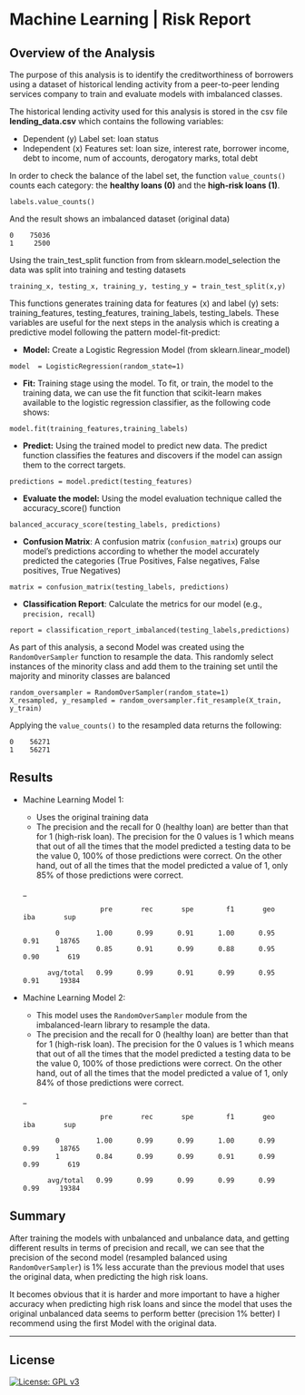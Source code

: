 # Machine Learning | Risk Report

## Overview of the Analysis


The purpose of this analysis is to identify the creditworthiness of borrowers using a dataset of historical lending activity from a peer-to-peer lending services company to train and evaluate models with imbalanced classes.

The historical lending activity used for this analysis is stored in the csv file **lending_data.csv** which contains the following variables:
* Dependent (y) Label set: loan status
* Independent (x) Features set: loan size, interest rate, borrower income, debt to income, num of accounts, derogatory marks, total debt 


In order to check the balance of the label set, the function `value_counts()`  counts each category: the **healthy loans (0)** and the **high-risk loans (1)**.
```
labels.value_counts()

```
And the result shows an imbalanced dataset (original data)
```
0    75036
1     2500
```

Using the train_test_split function from from sklearn.model_selection the data was split into training and testing datasets
```
training_x, testing_x, training_y, testing_y = train_test_split(x,y)
```
This functions generates training data for features (x) and label (y) sets: training_features, testing_features, training_labels, testing_labels. These variables are useful for the next steps in the analysis which is creating a predictive model following the pattern model-fit-predict:

* **Model:** Create a Logistic Regression Model (from sklearn.linear_model)
```
model  = LogisticRegression(random_state=1)
```
* **Fit:** Training stage using the model. To fit, or train, the model to the training data, we can use the fit function that scikit-learn makes available to the logistic regression classifier, as the following code shows:
```
model.fit(training_features,training_labels)
```
* **Predict:** Using the trained model to predict new data. The predict function classifies the features and discovers if the model can assign them to the correct targets.
```
predictions = model.predict(testing_features)
```
* **Evaluate the model:**  Using the model evaluation technique called the accuracy_score() function
```
balanced_accuracy_score(testing_labels, predictions)
```
 * **Confusion Matrix**: A confusion matrix (`confusion_matrix`) groups our model’s predictions according to whether the model accurately predicted the categories (True Positives, False negatives, False positives, True Negatives)
```
matrix = confusion_matrix(testing_labels, predictions)
```
* **Classification Report**: Calculate the metrics for our model (e.g., `precision, recall`)
```
report = classification_report_imbalanced(testing_labels,predictions)
```
As part of this analysis, a second Model was created using the `RandomOverSampler` function to resample the data. This randomly select instances of the minority class and add them to the training set until the majority and minority classes are balanced
```
random_oversampler = RandomOverSampler(random_state=1)
X_resampled, y_resampled = random_oversampler.fit_resample(X_train, y_train)
```
Applying the `value_counts()` to the resampled data returns the following:
```
0    56271
1    56271
```

## Results


* Machine Learning Model 1:
  * Uses the original training data
  * The precision and the recall for 0 (healthy loan) are better than that for 1 (high-risk loan). The precision for the 0 values is 1 which means that out of all the times that the model predicted a testing data to be the value 0, 100% of those predictions were correct. On the other hand, out of all the times that the model predicted a value of 1, only 85% of those predictions were correct.

  _

  ```
                     pre       rec       spe        f1       geo       iba       sup

          0         1.00      0.99      0.91      1.00      0.95      0.91     18765
          1         0.85      0.91      0.99      0.88      0.95      0.90       619
        
        avg/total   0.99      0.99      0.91      0.99      0.95      0.91     19384

  ```



* Machine Learning Model 2:
  * This model uses the `RandomOverSampler` module from the imbalanced-learn library to resample the data.
  * The precision and the recall for 0 (healthy loan) are better than that for 1 (high-risk loan). The precision for the 0 values is 1 which means that out of all the times that the model predicted a testing data to be the value 0, 100% of those predictions were correct. On the other hand, out of all the times that the model predicted a value of 1, only 84% of those predictions were correct.
  
  _

  ```
                     pre       rec       spe        f1       geo       iba       sup

          0         1.00      0.99      0.99      1.00      0.99      0.99     18765
          1         0.84      0.99      0.99      0.91      0.99      0.99       619
        
        avg/total   0.99      0.99      0.99      0.99      0.99      0.99     19384

  ```

## Summary

After training the models with unbalanced and unbalance data, and getting different results in terms of precision and recall, we can see that the precision of the second model (resampled balanced using `RandomOverSampler`) is 1% less accurate than the previous model that uses the original data, when predicting the high risk loans.

It becomes obvious that it is harder and more important to have a higher accuracy when predicting high risk loans and since the model that uses the original unbalanced data seems to perform better (precision 1% better) I recommend using the first Model with the original data.

---

## License

[![License: GPL v3](https://img.shields.io/badge/License-GPLv3-blue.svg)](https://www.gnu.org/licenses/gpl-3.0)


